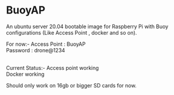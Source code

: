 # BuoyAP
An ubuntu server 20.04 bootable image for Raspberry Pi with Buoy configurations (Like Access Point , docker and so on). 

For now:-
Access Point : BuoyAP <br/>
Password : drone@1234 <br/><br/>

Current Status:-
Access point working<br/>
Docker working<br/>

Should only work on 16gb or bigger SD cards for now. 
